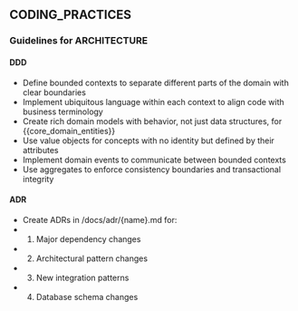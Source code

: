 ## CODING_PRACTICES

### Guidelines for ARCHITECTURE

#### DDD

- Define bounded contexts to separate different parts of the domain with clear boundaries
- Implement ubiquitous language within each context to align code with business terminology
- Create rich domain models with behavior, not just data structures, for {{core_domain_entities}}
- Use value objects for concepts with no identity but defined by their attributes
- Implement domain events to communicate between bounded contexts
- Use aggregates to enforce consistency boundaries and transactional integrity

#### ADR

- Create ADRs in /docs/adr/{name}.md for:
- 1) Major dependency changes
- 2) Architectural pattern changes
- 3) New integration patterns
- 4) Database schema changes
